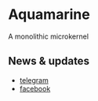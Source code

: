 # Aquamarine
A monolithic microkernel

## News & updates

 * [telegram](https://telegram.me/matteoalessiocarrara) 
 * [facebook](https://www.facebook.com/matteoalessiocarrara)

